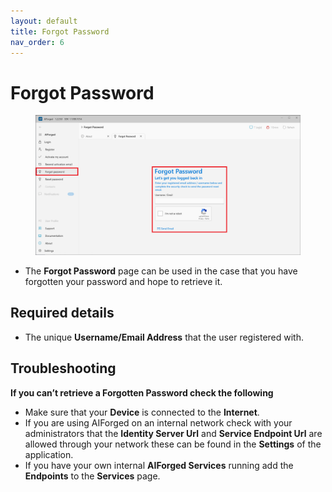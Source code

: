 ```yaml
---
layout: default
title: Forgot Password
nav_order: 6
---
```


# Forgot Password

<figure><img src=".gitbook/assets/image (23).png" alt=""><figcaption></figcaption></figure>

* The **Forgot Password** page can be used in the case that you have forgotten your password and hope to retrieve it.

## Required details

* The unique **Username/Email Address** that the user registered with.

## Troubleshooting

**If you can’t retrieve a Forgotten Password check the following**

* Make sure that your **Device** is connected to the **Internet**.
* If you are using AIForged on an internal network check with your administrators that the **Identity Server Url** and **Service Endpoint Url** are allowed through your network these can be found in the **Settings** of the application.
* If you have your own internal **AIForged Services** running add the **Endpoints** to the **Services** page.
